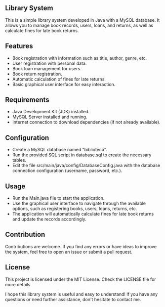 ## Library System
This is a simple library system developed in Java with a MySQL database. It allows you to manage book records, users, loans, and returns, as well as calculate fines for late book returns.

## Features
- Book registration with information such as title, author, genre, etc.
- User registration with personal data.
- Book loan management for users.
- Book return registration.
- Automatic calculation of fines for late returns.
- Basic graphical user interface for easy interaction.

## Requirements
- Java Development Kit (JDK) installed.
- MySQL Server installed and running.
- Internet connection to download dependencies (if not already available).

## Configuration
- Create a MySQL database named "biblioteca".
- Run the provided SQL script in database.sql to create the necessary tables.
- Edit the file src/main/java/config/DatabaseConfig.java with the database connection configuration (username, password, etc.).

## Usage
- Run the Main.java file to start the application.
- Use the graphical user interface to navigate through the available options, such as registering books, users, loans, returns, etc.
- The application will automatically calculate fines for late book returns and update the records accordingly.

## Contribution
Contributions are welcome. If you find any errors or have ideas to improve the system, feel free to open an issue or submit a pull request.

## License
This project is licensed under the MIT License. Check the LICENSE file for more details.

I hope this library system is useful and easy to understand! If you have any questions or need further assistance, don't hesitate to contact me.



